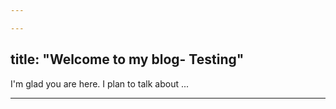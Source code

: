 ```yaml
---

---
```

title: "Welcome to my blog- Testing"
---

I'm glad you are here. I plan to talk about ...

---
